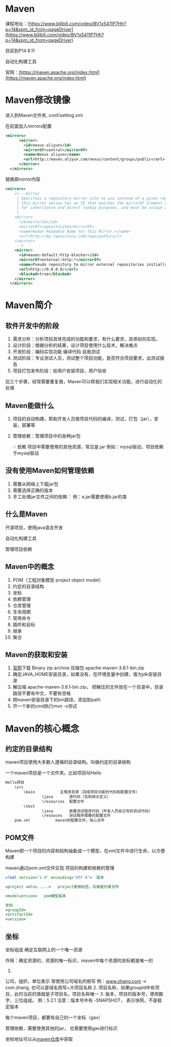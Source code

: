 # Maven

课程地址：[https://www.bilibili.com/video/BV1x5411P7Hh?p=14&spm_id_from=pageDriver](https://www.bilibili.com/video/BV1x5411P7Hh?p=14&spm_id_from=pageDriver)

目前到P14 8.11

自动化构建工具

官网：[https://maven.apache.org/index.html](https://maven.apache.org/index.html)

# Maven修改镜像

进入到Maven文件夹, conf/setting.xml

在前面加入mirrors配置

```xml
<mirrors>
      <mirror>
        <id>nexus-aliyun</id>
        <mirrorOf>central</mirrorOf>
        <name>Nexus aliyun</name>
        <url>http://maven.aliyun.com/nexus/content/groups/public</url>
      </mirror>
  </mirrors>

```

替换原mirror内容

```xml
<mirrors>
    <!-- mirror
     | Specifies a repository mirror site to use instead of a given repository. The repository that
     | this mirror serves has an ID that matches the mirrorOf element of this mirror. IDs are used
     | for inheritance and direct lookup purposes, and must be unique across the set of mirrors.
     |
    <mirror>
      <id>mirrorId</id>
      <mirrorOf>repositoryId</mirrorOf>
      <name>Human Readable Name for this Mirror.</name>
      <url>http://my.repository.com/repo/path</url>
    </mirror>
     -->
    <mirror>
      <id>maven-default-http-blocker</id>
      <mirrorOf>external:http:*</mirrorOf>
      <name>Pseudo repository to mirror external repositories initially using HTTP.</name>
      <url>http://0.0.0.0/</url>
      <blocked>true</blocked>
    </mirror>
  </mirrors>
```

# Maven简介

## 软件开发中的阶段

1. 需求分析：分析项目具体完成的功能和要求，有什么要求，具体如何实现。
2. 设计阶段：根据分析的结果，设计项目使用什么技术，解决难点
3. 开发阶段：编码实现功能 编译代码 自我测试
4. 测试阶段：专业测试人员，测试整个项目功能，是否符合项目要求，出测试报告
5. 项目打包发布阶段：给用户安装项目，用户验收

后三个步骤，经常需要重复做，Maven可以帮我们实现相关功能，进行自动化的处理

## Maven能做什么

1. 项目的自动构建，帮助开发人员做项目代码的编译，测试，打包（jar），安装，部署等
2. 管理依赖：管理项目中的各种jar包
    
    <aside>
    💡 依赖
    项目中需要使用的其他资源，常见是.jar
    例如：mysql驱动，项目依赖于mysql驱动
    
    </aside>
    

## 没有使用Maven如何管理依赖

1. 需要从网络上下载jar包
2. 需要选择正确的版本
3. 手工处理jar文件之间的依赖： 例：a.jar需要使用b.jar的类

## 什么是Maven

开源项目，使用java语言开发

自动化构建工具

管理项目依赖

## Maven中的概念

1. POM（工程对象模型 project object model）
2. 约定的目录结构
3. 坐标
4. 依赖管理
5. 仓库管理
6. 生命周期
7. 常用命令
8. 插件和目标
9. 继承
10. 聚合

## Maven的获取和安装

1. [官网](https://maven.apache.org/index.html)下载 Binary zip archive 压缩包 apache-maven-3.8.1-bin.zip
2. 确定JAVA_HOME安装目录，如果没有，在环境变量中创建，值为jdk安装目录
3. 解压缩 apache-maven-3.8.1-bin.zip， 把解压的文件放在一个目录中，目录路径不要有中文，不要有空格
4. 把maven安装目录下的bin路径，添加到path
5. 开一个新的cmd执行mvn -v测试

# Maven的核心概念

## 约定的目录结构

maven项目使用大多数人遵循的目录结构。叫做约定的目录结构

一个maven项目是一个文件夹。比如项目叫Hello

```java
Hello项目
	\src
		\main           主程序目录（完成项目功能的代码和配置文件）
				\java       源代码（包和相关定义）
				\resources  配置文件
		\test
				\java       放置测试程序代码（开发人员自己写的测试代码）
				\resouces   测试程序需要的配置文件
	pom.xml           maven的配置文件，核心文件
```

## POM文件

Maven把一个项目的内容和结构抽象成一个模型，在xml文件中进行生命，以方便构建

maven通过pom.xml文件实现 项目的构建和依赖的管理

```xml
<?xml version="1.0" encouding="UTF-8">  版本

<project xmlns.....>   project是根标签，后面是约束文件

<modelversion>   pom模型版本

坐标
<groupId>        
<artifactId>
<version>
```

## 坐标

坐标组成<groupId>       <artifactId>      <version> 确定互联网上的一个唯一资源

作用：确定资源的，资源的唯一标识，maven中每个资源的坐标都是唯一的

1. <groupId>        
公司，组织，单位表示 常使用公司域名的倒写 例：www.zhang.com  ->  com.zhang,
也可以是域名倒写+大项目名称
2. <artifactId>  项目名称，如果groupId中有项目，此时当前的值就是子项目名，项目名称唯一
3. <version>  版本，项目的版本号，使用数字，三位组成。 例：5.2.1
注意：版本号中有 -SNAPSHOT， 表示快照，不是稳定版本

每个maven项目，都要有自己的一个坐标（gav）

管理依赖，需要使用其他的jar， 也需要使用gav进行标识

坐标地址可以从[maven仓库](http://mvnrepository.com)中获取
